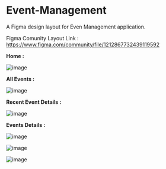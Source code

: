 # Event-Management
A Figma design layout for Even Management application.

Figma Comunity Layout Link : https://www.figma.com/community/file/1212867732439119592

**Home :**

![image](https://user-images.githubusercontent.com/95628601/227127632-d2882f63-0078-405d-854e-2b75107e6c1c.png)


**All Events :**

![image](https://user-images.githubusercontent.com/95628601/227127744-87d0de13-2328-4c28-ba10-548743705722.png)


**Recent Event Details :**

![image](https://user-images.githubusercontent.com/95628601/227127899-a6a21d29-8e5b-44a2-bfa1-46ea2c72d79e.png)


**Events Details :**

![image](https://user-images.githubusercontent.com/95628601/227128100-9f2787e6-5802-4ad9-a6e8-81c2a18f58a8.png)

![image](https://user-images.githubusercontent.com/95628601/227128188-5a592a1d-d0d7-4d56-84e1-1512f5a5d12c.png)

![image](https://user-images.githubusercontent.com/95628601/227128303-156ba9fa-89a3-4d37-9bc7-0fb5d3af4653.png)
